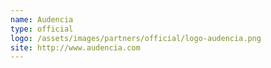 ```yaml
---
name: Audencia
type: official
logo: /assets/images/partners/official/logo-audencia.png
site: http://www.audencia.com
---
```

